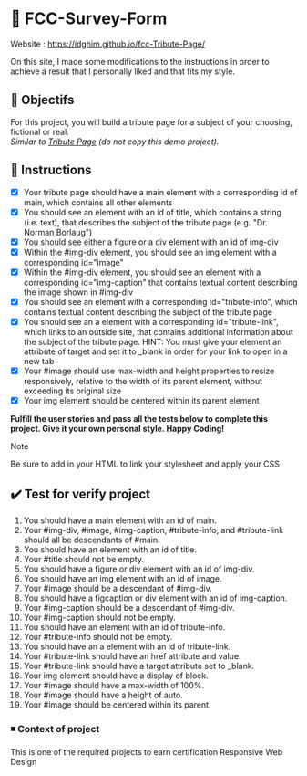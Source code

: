 # :notebook: FCC-Survey-Form
Website : https://idghim.github.io/fcc-Tribute-Page/

On this site, I made some modifications to the instructions in order to achieve a result that I personally liked and that fits my style.
## :dart: Objectifs
For this project, you will build a tribute page for a subject of your choosing, fictional or real.                
 *Similar to [Tribute Page](https://tribute-page.freecodecamp.rocks/) (do not copy this demo project).*

## :pushpin: Instructions
   - [x] Your tribute page should have a main element with a corresponding id of main, which contains all other elements
   - [x] You should see an element with an id of title, which contains a string (i.e. text), that describes the subject of the tribute page (e.g. "Dr. Norman Borlaug")
   - [x] You should see either a figure or a div element with an id of img-div
   - [x] Within the #img-div element, you should see an img element with a corresponding id="image"
   - [x] Within the #img-div element, you should see an element with a corresponding id="img-caption" that contains textual content describing the image shown in #img-div
   - [x] You should see an element with a corresponding id="tribute-info", which contains textual content describing the subject of the tribute page
   - [x] You should see an a element with a corresponding id="tribute-link", which links to an outside site, that contains additional information about the subject of the tribute page. HINT: You must give your element an attribute of target and set it to _blank in order for your link to open in a new tab
   - [x] Your #image should use max-width and height properties to resize responsively, relative to the width of its parent element, without exceeding its original size
   - [x] Your img element should be centered within its parent element

**Fulfill the user stories and pass all the tests below to complete this project. Give it your own personal style. Happy Coding!**
>[!NOTE]
>Be sure to add <link rel="stylesheet" href="styles.css"> in your HTML to link your stylesheet and apply your CSS

## :heavy_check_mark: Test for verify project
1. You should have a main element with an id of main.
2. Your #img-div, #image, #img-caption, #tribute-info, and #tribute-link should all be descendants of #main.
3. You should have an element with an id of title.
4. Your #title should not be empty.
5. You should have a figure or div element with an id of img-div.
6. You should have an img element with an id of image.
7. Your #image should be a descendant of #img-div.
8. You should have a figcaption or div element with an id of img-caption.
9. Your #img-caption should be a descendant of #img-div.
10. Your #img-caption should not be empty.
11. You should have an element with an id of tribute-info.
12. Your #tribute-info should not be empty.
13. You should have an a element with an id of tribute-link.
14. Your #tribute-link should have an href attribute and value.
15. Your #tribute-link should have a target attribute set to _blank.
16. Your img element should have a display of block.
17. Your #image should have a max-width of 100%.
18. Your #image should have a height of auto.
19. Your #image should be centered within its parent.

### :black_medium_small_square: Context of project 
This is one of the required projects to earn certification Responsive Web Design 
